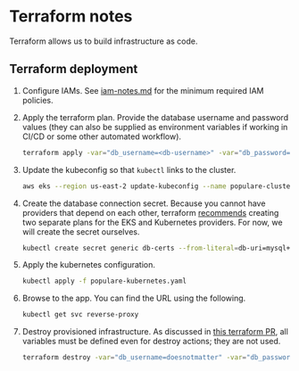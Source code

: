 # Terraform notes

Terraform allows us to build infrastructure as code.

## Terraform deployment

1. Configure IAMs. See [iam-notes.md](iam-notes.md#policies-required-for-this-projects-plan)
for the minimum required IAM policies.
2. Apply the terraform plan. Provide the database username and password values
(they can also be supplied as environment variables if working in CI/CD or some
other automated workflow).

   ```bash
   terraform apply -var="db_username=<db-username>" -var="db_password=<db-password>"
   ```

3. Update the kubeconfig so that `kubectl` links to the cluster.

   ```bash
   aws eks --region us-east-2 update-kubeconfig --name populare-cluster
   ```

4. Create the database connection secret. Because you cannot have providers
that depend on each other, terraform [recommends](https://github.com/hashicorp/terraform-provider-kubernetes/blob/main/_examples/eks/README.md)
creating two separate plans for the EKS and Kubernetes providers. For now, we
will create the secret ourselves.

   ```bash
   kubectl create secret generic db-certs --from-literal=db-uri=mysql+pymysql://<db-username>:<db-password>@$(terraform output -raw rds_hostname)/populare_db
   ```

5. Apply the kubernetes configuration.

   ```bash
   kubectl apply -f populare-kubernetes.yaml
   ```

6. Browse to the app. You can find the URL using the following.

   ```bash
   kubectl get svc reverse-proxy
   ```

7. Destroy provisioned infrastructure. As discussed in [this terraform PR](https://github.com/hashicorp/terraform/pull/29291),
all variables must be defined even for destroy actions; they are not used.

   ```bash
   terraform destroy -var="db_username=doesnotmatter" -var="db_password=doesnotmatter"
   ```
